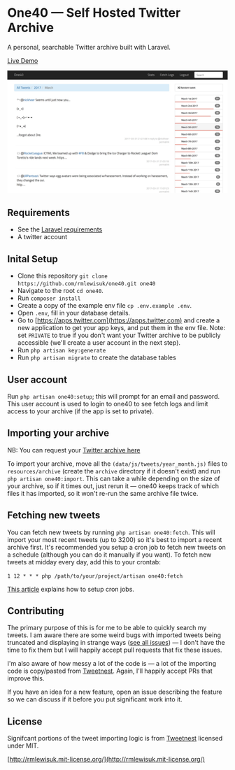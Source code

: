 # One40 — Self Hosted Twitter Archive

A personal, searchable Twitter archive built with Laravel.

[Live Demo](http://tweets.rbbl.ws)

![](screenshot.jpg)

## Requirements

- See the [Laravel requirements](https://laravel.com/docs/5.4#server-requirements)
- A twitter account

## Inital Setup

- Clone this repository `git clone https://github.com/rmlewisuk/one40.git one40`
- Navigate to the root `cd one40`. 
- Run `composer install`
- Create a copy of the example env file `cp .env.example .env`. 
- Open `.env`, fill in your database details. 
- Go to [https://apps.twitter.com](https://apps.twitter.com) and create a new application to get your app keys, and put them in the env file. Note: set `PRIVATE` to true if you don't want your Twitter archive to be publicly accessible (we'll create a user account in the next step). 
- Run `php artisan key:generate`
- Run `php artisan migrate` to create the database tables

## User account

Run `php artisan one40:setup`; this will prompt for an email and password. This user account is used to login to one40 to see fetch logs and limit access to your archive (if the app is set to private).

## Importing your archive

NB: You can request your [Twitter archive here](https://support.twitter.com/articles/20170160)

To import your archive, move all the `(data/js/tweets/year_month.js)` files to `resources/archive` (create the `archive` directory if it doesn't exist) and run `php artisan one40:import`. This can take a while depending on the size of your archive, so if it times out, just rerun it — one40 keeps track of which files it has imported, so it won't re-run the same archive file twice.

## Fetching new tweets

You can fetch new tweets by running `php artisan one40:fetch`. This will import your most recent tweets (up to 3200) so it's best to import a recent archive first. It's recommended you setup a cron job to fetch new tweets on a schedule (although you can do it manually if you want). To fetch new tweets at midday every day, add this to your crontab:

`1 12 * * * php /path/to/your/project/artisan one40:fetch`

[This article](https://www.digitalocean.com/community/tutorials/how-to-use-cron-to-automate-tasks-on-a-vps) explains how to setup cron jobs.

## Contributing

The primary purpose of this is for me to be able to quickly search my tweets. I am aware there are some weird bugs with imported tweets being truncated and displaying in strange ways ([see all issues](https://github.com/rmlewisuk/one40/issues)) — I don't have the time to fix them but I will happily accept pull requests that fix these issues.

I'm also aware of how messy a lot of the code is — a lot of the importing code is copy/pasted from [Tweetnest](https://github.com/graulund/tweetnest). Again, I'll happily accept PRs that improve this.

If you have an idea for a new feature, open an issue describing the feature so we can discuss if it before you put significant work into it.

## License

Signifcant portions of the tweet importing logic is from [Tweetnest](https://github.com/graulund/tweetnest/blob/master/LICENSE.txt) licensed under MIT.

[http://rmlewisuk.mit-license.org/](http://rmlewisuk.mit-license.org/)